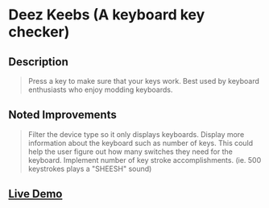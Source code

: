 # Deez Keebs (A keyboard key checker)
## Description
> Press a key to make sure that your keys work. 
> Best used by keyboard enthusiasts who enjoy modding keyboards. 

## Noted Improvements
> Filter the device type so it only displays keyboards.
> Display more information about the keyboard such as number of keys. This could help the user figure out how many switches they need for the keyboard.
> Implement number of key stroke accomplishments. (ie. 500 keystrokes plays a "SHEESH" sound)

## [Live Demo](https://ela-codes.github.io/deez_keebs/)
